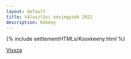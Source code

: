 ```yaml
---
layout: default
title: Választási névjegyzék 2022
description: Kökény
---
```


{% include settlementHTMLs/Kooxkeeny.html %}

[Vissza](../)